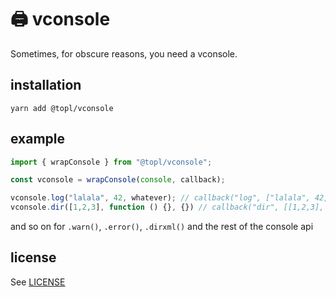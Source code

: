 # 🖨️ vconsole

Sometimes, for obscure reasons, you need a vconsole.

## installation

```
yarn add @topl/vconsole
```

## example

```javascript
import { wrapConsole } from "@topl/vconsole";

const vconsole = wrapConsole(console, callback);

vconsole.log("lalala", 42, whatever); // callback("log", ["lalala", 42, whatever])
vconsole.dir([1,2,3], function () {}, {}) // callback("dir", [[1,2,3], function () {}, {}])
```

and so on for `.warn()`, `.error()`, `.dirxml()` and the rest of the console api

## license

See [LICENSE](LICENSE)
